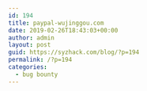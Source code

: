 ```yaml
---
id: 194
title: paypal-wujinggou.com
date: 2019-02-26T18:43:03+00:00
author: admin
layout: post
guid: https://syzhack.com/blog/?p=194
permalink: /?p=194
categories:
  - bug bounty
---
```

